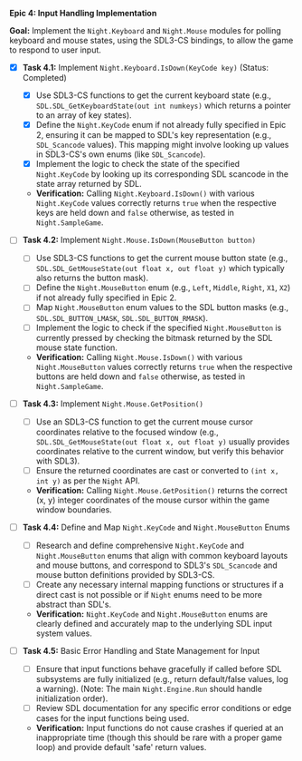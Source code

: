 
**Epic 4: Input Handling Implementation**

**Goal:** Implement the `Night.Keyboard` and `Night.Mouse` modules for polling keyboard and mouse states, using the SDL3-CS bindings, to allow the game to respond to user input.

- [x] **Task 4.1:** Implement `Night.Keyboard.IsDown(KeyCode key)` (Status: Completed)
    - [x] Use SDL3-CS functions to get the current keyboard state (e.g., `SDL.SDL_GetKeyboardState(out int numkeys)` which returns a pointer to an array of key states).
    - [x] Define the `Night.KeyCode` enum if not already fully specified in Epic 2, ensuring it can be mapped to SDL's key representation (e.g., `SDL_Scancode` values). This mapping might involve looking up values in SDL3-CS's own enums (like `SDL_Scancode`).
    - [x] Implement the logic to check the state of the specified `Night.KeyCode` by looking up its corresponding SDL scancode in the state array returned by SDL.
    - **Verification:** Calling `Night.Keyboard.IsDown()` with various `Night.KeyCode` values correctly returns `true` when the respective keys are held down and `false` otherwise, as tested in `Night.SampleGame`.

- [ ] **Task 4.2:** Implement `Night.Mouse.IsDown(MouseButton button)`
    - [ ] Use SDL3-CS functions to get the current mouse button state (e.g., `SDL.SDL_GetMouseState(out float x, out float y)` which typically also returns the button mask).
    - [ ] Define the `Night.MouseButton` enum (e.g., `Left`, `Middle`, `Right`, `X1`, `X2`) if not already fully specified in Epic 2.
    - [ ] Map `Night.MouseButton` enum values to the SDL button masks (e.g., `SDL.SDL_BUTTON_LMASK`, `SDL.SDL_BUTTON_RMASK`).
    - [ ] Implement the logic to check if the specified `Night.MouseButton` is currently pressed by checking the bitmask returned by the SDL mouse state function.
    - **Verification:** Calling `Night.Mouse.IsDown()` with various `Night.MouseButton` values correctly returns `true` when the respective buttons are held down and `false` otherwise, as tested in `Night.SampleGame`.

- [ ] **Task 4.3:** Implement `Night.Mouse.GetPosition()`
    - [ ] Use an SDL3-CS function to get the current mouse cursor coordinates relative to the focused window (e.g., `SDL.SDL_GetMouseState(out float x, out float y)` usually provides coordinates relative to the current window, but verify this behavior with SDL3).
    - [ ] Ensure the returned coordinates are cast or converted to `(int x, int y)` as per the `Night` API.
    - **Verification:** Calling `Night.Mouse.GetPosition()` returns the correct (x, y) integer coordinates of the mouse cursor within the game window boundaries.

- [ ] **Task 4.4:** Define and Map `Night.KeyCode` and `Night.MouseButton` Enums
    - [ ] Research and define comprehensive `Night.KeyCode` and `Night.MouseButton` enums that align with common keyboard layouts and mouse buttons, and correspond to SDL3's `SDL_Scancode` and mouse button definitions provided by SDL3-CS.
    - [ ] Create any necessary internal mapping functions or structures if a direct cast is not possible or if `Night` enums need to be more abstract than SDL's.
    - **Verification:** `Night.KeyCode` and `Night.MouseButton` enums are clearly defined and accurately map to the underlying SDL input system values.

- [ ] **Task 4.5:** Basic Error Handling and State Management for Input
    - [ ] Ensure that input functions behave gracefully if called before SDL subsystems are fully initialized (e.g., return default/false values, log a warning). (Note: The main `Night.Engine.Run` should handle initialization order).
    - [ ] Review SDL documentation for any specific error conditions or edge cases for the input functions being used.
    - **Verification:** Input functions do not cause crashes if queried at an inappropriate time (though this should be rare with a proper game loop) and provide default 'safe' return values.
